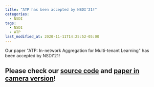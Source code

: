 ```yaml
---
title: "ATP has been accepted by NSDI'21!"
categories:
  - NSDI
tags:
  - NSDI
  - ATP
last_modified_at: 2020-11-11T14:25:52-05:00
---
```


Our paper "ATP: In-network Aggregation for Multi-tenant Learning" has been accepted by NSDI'21!

## Please check our [source code](https://www.google.com) and [paper in camera version](https://www.google.com)!
